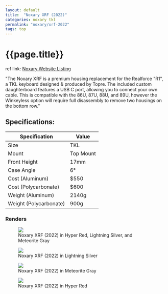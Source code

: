 ```yaml
---
layout: default
title:  "Noxary XRF (2022)"
categories: noxary tkl
permalink: "noxary/xrf-2022"
tags: top
---
```

# {{page.title}}

ref link: [Noxary Website Listing](https://noxary.co/collections/xrf-2022/products/xrf-2022)

"The Noxary XRF is a premium housing replacement for the Realforce "R1", a TKL keyboard designed & produced by Topre. The included custom daughterboard features a USB C port, allowing you to connect your own cable. This is compatible with the 86U, 87U, 88U, and 89U, however the Winkeyless option will require full disassembly to remove two housings on the bottom row."

## Specifications:

| Specification | Value |
|---|---|
| Size | TKL |
| Mount | Top Mount |
| Front Height | 17mm |
| Case Angle | 6° |
| Cost (Aluminum)| $550 |
| Cost (Polycarbonate)| $600 |
| Weight (Aluminum) | 2140g |
| Weight (Polycarbonate) | 900g |

### Renders

<figure>
  <img src="{{ 'assets/images/noxary/xrf-2022/noxary-xrf-2022-all-colors.png' | relative_url }}">
  <figcaption>Noxary XRF (2022) in Hyper Red, Lightning Silver, and Meteorite Gray</figcaption>
</figure>

<figure>
  <img src="{{ 'assets/images/noxary/xrf-2022/noxary-xrf-2022-lightning-silver.png' | relative_url }}">
  <figcaption>Noxary XRF (2022) in Lightning Silver</figcaption>
</figure>

<figure>
  <img src="{{ 'assets/images/noxary/xrf-2022/noxary-xrf-2022-meteorite-gray.png' | relative_url }}">
  <figcaption>Noxary XRF (2022) in Meteorite Gray</figcaption>
</figure>

<figure>
  <img src="{{ 'assets/images/noxary/xrf-2022/noxary-xrf-2022-hyper-red.png' | relative_url }}">
  <figcaption>Noxary XRF (2022) in Hyper Red</figcaption>
</figure>

